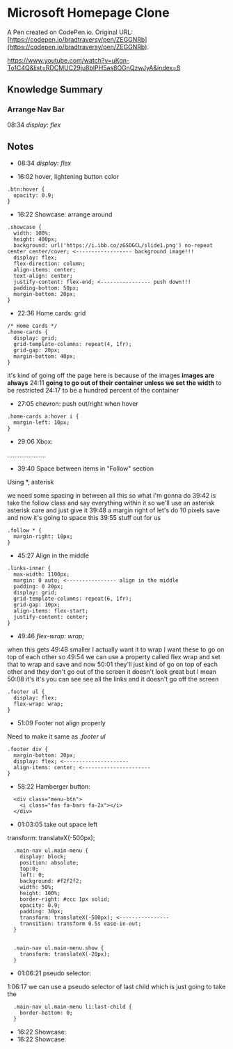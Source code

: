 # Microsoft Homepage Clone

A Pen created on CodePen.io. Original URL: [https://codepen.io/bradtraversy/pen/ZEGGNRb](https://codepen.io/bradtraversy/pen/ZEGGNRb).


https://www.youtube.com/watch?v=uKgn-To1C4Q&list=RDCMUC29ju8bIPH5as8OGnQzwJyA&index=8

## Knowledge Summary

### Arrange Nav Bar

08:34 *display: flex*
## Notes

- 08:34 *display: flex*

- 16:02 hover, lightening button color 

```
.btn:hover {
  opacity: 0.9;
}
```

- 16:22 Showcase: arrange around

```
.showcase {
  width: 100%;
  height: 400px;
  background: url('https://i.ibb.co/zGSDGCL/slide1.png') no-repeat center center/cover; <------------------ background image!!!
  display: flex;
  flex-direction: column;
  align-items: center;
  text-align: center;
  justify-content: flex-end; <---------------- push down!!!
  padding-bottom: 50px;
  margin-bottom: 20px;
}

```


- 22:36 Home cards: grid

```
/* Home cards */
.home-cards {
  display: grid;
  grid-template-columns: repeat(4, 1fr);
  grid-gap: 20px;
  margin-bottom: 40px;
}
```

it's kind of going off the page here is because of the images **images are always**
24:11
**going to go out of their container unless we set the width** to be restricted
24:17
to be a hundred percent of the container

- 27:05 chevron: push out/right when hover

```
.home-cards a:hover i {
  margin-left: 10px;
}
```

- 29:06 Xbox:

......................


- 39:40 Space between items in "Follow" section

Using *, asterisk

we need some spacing in between all this so what I'm gonna do
39:42
is take the follow class and say everything within it so we'll use an asterisk asterisk care and just give it
39:48
a margin right of let's do 10 pixels save and now it's going to space this
39:55
stuff out for us

```
.follow * {
  margin-right: 10px;
}
```


- 45:27 Align in the middle

```
.links-inner {
  max-width: 1100px;
  margin: 0 auto; <---------------- align in the middle
  padding: 0 20px;
  display: grid;
  grid-template-columns: repeat(6, 1fr);
  grid-gap: 10px;
  align-items: flex-start;
  justify-content: center;
}
```

- 49:46 *flex-wrap: wrap;*

when this gets
49:48
smaller I actually want it to wrap I want these to go on top of each other so
49:54
we can use a property called flex wrap and set that to wrap and save and now
50:01
they'll just kind of go on top of each other and they don't go out of the screen it doesn't look great but I mean
50:08
it's it's you can see see all the links and it doesn't go off the screen


```
.footer ul {
  display: flex;
  flex-wrap: wrap;
}
```

- 51:09 Footer not align properly

Need to make it same as *.footer ul*

```
.footer div {
  margin-bottom: 20px;
  display: flex; <--------------------- 
  align-items: center; <----------------------
}
```

- 58:22 Hamberger button:

```
  <div class="menu-btn">
    <i class="fas fa-bars fa-2x"></i>
  </div>
```

- 01:03:05 take out space left

transform: translateX(-500px);

```
  .main-nav ul.main-menu {
    display: block;
    position: absolute;
    top:0;
    left: 0;
    background: #f2f2f2;
    width: 50%;
    height: 100%;
    border-right: #ccc 1px solid;
    opacity: 0.9;
    padding: 30px;
    transform: translateX(-500px); <---------------- 
    transition: transform 0.5s ease-in-out;
  }


  .main-nav ul.main-menu.show {
    transform: translateX(-20px);
  }
```

- 01:06:21  pseudo selector:

1:06:17
we can use a pseudo selector of last child which is just going to take the


```
  .main-nav ul.main-menu li:last-child {
    border-bottom: 0;
  }
```

- 16:22 Showcase:
- 16:22 Showcase:














